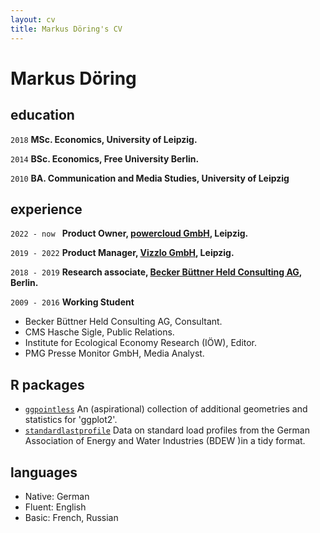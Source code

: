 ```yaml
---
layout: cv
title: Markus Döring's CV
---
```

# Markus Döring

## education

`2018`
__MSc. Economics, University of Leipzig.__

`2014`
__BSc. Economics, Free University Berlin.__

`2010`
__BA. Communication and Media Studies, University of Leipzig__

## experience

`2022 - now `
__Product Owner, [powercloud GmbH](https://power.cloud/en/), Leipzig.__

`2019 - 2022`
__Product Manager, [Vizzlo GmbH](https://vizzlo.com/), Leipzig.__

`2018 - 2019`
__Research associate, [Becker Büttner Held Consulting AG](https://www.bbh-beratung.de/en/), Berlin.__

`2009 - 2016`
__Working Student__
  - Becker Büttner Held Consulting AG, Consultant.
  - CMS Hasche Sigle, Public Relations.
  - Institute for Ecological Economy Research (IÖW), Editor.
  - PMG Presse Monitor GmbH, Media Analyst.

## R packages

- [`ggpointless`](https://github.com/flrd/ggpointless/) An (aspirational) collection of additional geometries and 
    statistics for 'ggplot2'.
- [`standardlastprofile`](https://github.com/flrd/standardlastprofile/) Data on standard load profiles from the German Association of 
  Energy and Water Industries (BDEW )in a tidy format.

## languages

- Native: German
- Fluent: English
- Basic: French, Russian



<!-- ### Footer Last updated: March 2024 -->


